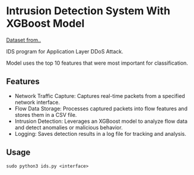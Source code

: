 # Intrusion Detection System With XGBoost Model
[Dataset from..](https://www.kaggle.com/datasets/wardac/applicationlayer-ddos-dataset/data)

IDS program for Application Layer DDoS Attack.

Model uses the top 10 features that were most important for classification.

## Features
- Network Traffic Capture: Captures real-time packets from a specified network interface.
- Flow Data Storage: Processes captured packets into flow features and stores them in a CSV file.
- Intrusion Detection: Leverages an XGBoost model to analyze flow data and detect anomalies or malicious behavior.
- Logging: Saves detection results in a log file for tracking and analysis.

## Usage
`sudo python3 ids.py <interface>`

